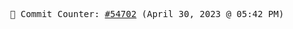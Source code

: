 <p align="center">
    <samp>
        📮 Commit Counter: <a href="https://github.com/Javascript-void0/Javascript-void0/commits/main">#54702</a> (April 30, 2023 @ 05:42 PM)
    </samp>
</p>